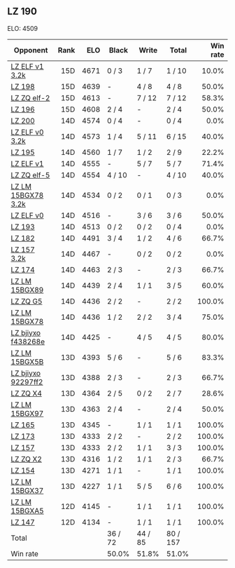 ## LZ 190 ##

ELO: 4509

Opponent | Rank | ELO | Black | Write | Total | Win rate
---------|-----:|----:|-------|-------|-------|-------:
[LZ ELF v1 3.2k](LZ%20ELF%20v1%203.2k.md) | 15D | 4671 | 0 / 3 | 1 / 7 | 1 / 10 | 10.0%
[LZ 198](LZ%20198.md) | 15D | 4639 | - | 4 / 8 | 4 / 8 | 50.0%
[LZ ZQ elf-2](LZ%20ZQ%20elf-2.md) | 15D | 4613 | - | 7 / 12 | 7 / 12 | 58.3%
[LZ 196](LZ%20196.md) | 15D | 4608 | 2 / 4 | - | 2 / 4 | 50.0%
[LZ 200](LZ%20200.md) | 14D | 4574 | 0 / 4 | - | 0 / 4 | 0.0%
[LZ ELF v0 3.2k](LZ%20ELF%20v0%203.2k.md) | 14D | 4573 | 1 / 4 | 5 / 11 | 6 / 15 | 40.0%
[LZ 195](LZ%20195.md) | 14D | 4560 | 1 / 7 | 1 / 2 | 2 / 9 | 22.2%
[LZ ELF v1](LZ%20ELF%20v1.md) | 14D | 4555 | - | 5 / 7 | 5 / 7 | 71.4%
[LZ ZQ elf-5](LZ%20ZQ%20elf-5.md) | 14D | 4554 | 4 / 10 | - | 4 / 10 | 40.0%
[LZ LM 15BGX78 3.2k](LZ%20LM%2015BGX78%203.2k.md) | 14D | 4534 | 0 / 2 | 0 / 1 | 0 / 3 | 0.0%
[LZ ELF v0](LZ%20ELF%20v0.md) | 14D | 4516 | - | 3 / 6 | 3 / 6 | 50.0%
[LZ 193](LZ%20193.md) | 14D | 4513 | 0 / 2 | 0 / 2 | 0 / 4 | 0.0%
[LZ 182](LZ%20182.md) | 14D | 4491 | 3 / 4 | 1 / 2 | 4 / 6 | 66.7%
[LZ 157 3.2k](LZ%20157%203.2k.md) | 14D | 4467 | - | 0 / 2 | 0 / 2 | 0.0%
[LZ 174](LZ%20174.md) | 14D | 4463 | 2 / 3 | - | 2 / 3 | 66.7%
[LZ LM 15BGX89](LZ%20LM%2015BGX89.md) | 14D | 4439 | 2 / 4 | 1 / 1 | 3 / 5 | 60.0%
[LZ ZQ G5](LZ%20ZQ%20G5.md) | 14D | 4436 | 2 / 2 | - | 2 / 2 | 100.0%
[LZ LM 15BGX78](LZ%20LM%2015BGX78.md) | 14D | 4436 | 1 / 2 | 2 / 2 | 3 / 4 | 75.0%
[LZ bjiyxo f438268e](LZ%20bjiyxo%20f438268e.md) | 14D | 4425 | - | 4 / 5 | 4 / 5 | 80.0%
[LZ LM 15BGX5B](LZ%20LM%2015BGX5B.md) | 13D | 4393 | 5 / 6 | - | 5 / 6 | 83.3%
[LZ bjiyxo 92297ff2](LZ%20bjiyxo%2092297ff2.md) | 13D | 4388 | 2 / 3 | - | 2 / 3 | 66.7%
[LZ ZQ X4](LZ%20ZQ%20X4.md) | 13D | 4364 | 2 / 5 | 0 / 2 | 2 / 7 | 28.6%
[LZ LM 15BGX97](LZ%20LM%2015BGX97.md) | 13D | 4363 | 2 / 4 | - | 2 / 4 | 50.0%
[LZ 165](LZ%20165.md) | 13D | 4345 | - | 1 / 1 | 1 / 1 | 100.0%
[LZ 173](LZ%20173.md) | 13D | 4333 | 2 / 2 | - | 2 / 2 | 100.0%
[LZ 157](LZ%20157.md) | 13D | 4333 | 2 / 2 | 1 / 1 | 3 / 3 | 100.0%
[LZ ZQ X2](LZ%20ZQ%20X2.md) | 13D | 4316 | 1 / 2 | 1 / 1 | 2 / 3 | 66.7%
[LZ 154](LZ%20154.md) | 13D | 4271 | 1 / 1 | - | 1 / 1 | 100.0%
[LZ LM 15BGX37](LZ%20LM%2015BGX37.md) | 13D | 4227 | 1 / 1 | 5 / 5 | 6 / 6 | 100.0%
[LZ LM 15BGXA5](LZ%20LM%2015BGXA5.md) | 12D | 4145 | - | 1 / 1 | 1 / 1 | 100.0%
[LZ 147](LZ%20147.md) | 12D | 4134 | - | 1 / 1 | 1 / 1 | 100.0%
Total | | | 36 / 72 | 44 / 85 | 80 / 157 | 
Win rate| | | 50.0% | 51.8% | 51.0% | 
